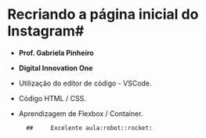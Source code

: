 # Recriando a página inicial do Instagram#

- **Prof. Gabriela Pinheiro**
- **Digital Innovation One**



- Utilização do editor de código - VSCode.
- Código HTML / CSS.
- Aprendizagem de Flexbox / Container.



        ##     Excelente aula:robot::rocket:



